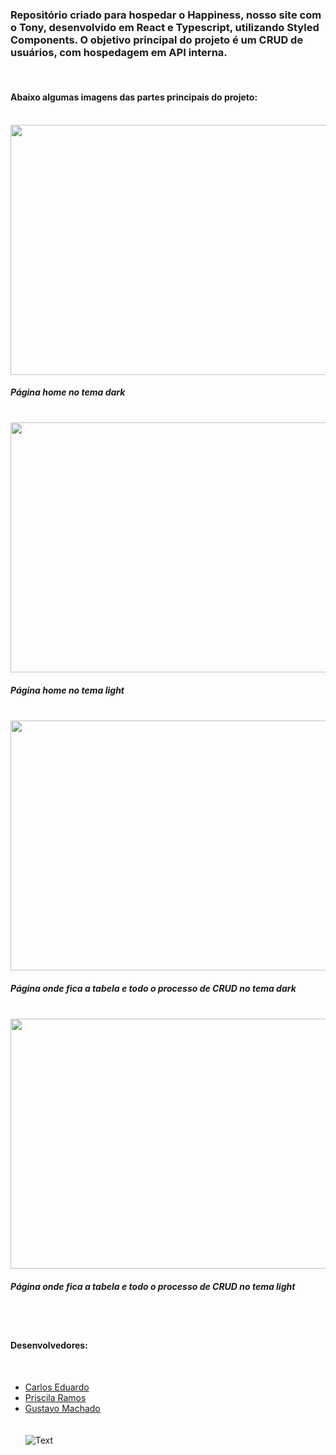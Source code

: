 ### Repositório criado para hospedar o Happiness, nosso site com o Tony, desenvolvido em React e Typescript, utilizando Styled Components. O objetivo principal do projeto é um CRUD de usuários, com hospedagem em API interna.
<br>

#### Abaixo algumas imagens das partes principais do projeto:
<br>
<img src="https://github.com/ramosspri/happiness/blob/main/front-end/src/assets/Home%20dark.png?raw=true" height="400" width="750">

##### Página home no tema dark

<br>
<img src="https://github.com/ramosspri/happiness/blob/main/front-end/src/assets/Home%20light.png?raw=true" height="400" width="750">

##### Página home no tema light

<br>
<img src="https://github.com/ramosspri/happiness/blob/main/front-end/src/assets/Table%20dark.png?raw=true" height="400" width="750">

##### Página onde fica a tabela e todo o processo de CRUD no tema dark

<br>
<img src="https://github.com/ramosspri/happiness/blob/main/front-end/src/assets/Table%20light.png?raw=true" height="400" width="750">

##### Página onde fica a tabela e todo o processo de CRUD no tema light
<br><br>

#### Desenvolvedores: 
<br>

- [Carlos Eduardo](https://github.com/CarlosERM)
- [Priscila Ramos](https://github.com/ramosspri)
- [Gustavo Machado](https://github.com/GustavoSpm)
<br><br><br>
![Text](https://media.giphy.com/media/iIqmM5tTjmpOB9mpbn/giphy.gif)